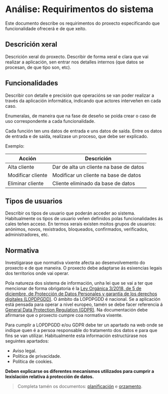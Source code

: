 # Análise: Requirimentos do sistema

Este documento describe os requirimentos do proxecto especificando que funcionalidade ofrecerá e de que xeito.

## Descrición xeral

Descrición xeral do proxecto. Describir de forma xeral e clara que vai realizar a aplicación, sen entrar nos detalles internos (que datos se procesan, de que tipo son, etc).

## Funcionalidades

Describir con detalle e precisión que operacións se van poder realizar a través da aplicación informática, indicando que actores interveñen en cada caso.

Enumeralas, de maneira que na fase de deseño se poida crear o caso de uso correspondente a cada funcionalidade.

Cada función ten uns datos de entrada e uns datos de saída. Entre os datos de entrada e de saída, realízase un proceso, que debe ser explicado.

Exemplo:

| Acción | Descrición |
|--------|------------|
| Alta cliente | Dar de alta un cliente na base de datos |
| Modificar cliente | Modificar un cliente na base de datos |
| Eliminar cliente | Cliente eliminado da base de datos |

## Tipos de usuarios

Describir os tipos de usuario que poderán acceder ao sistema. Habitualmente os tipos de usuario veñen definidos polas funcionalidades ás cales teñen acceso. En termos xerais existen moitos grupos de usuarios: anónimos, novos, rexistrados, bloqueados, confirmados, verificados, administradores, etc.

## Normativa

Investigarase que normativa vixente afecta ao desenvolvemento do proxecto e de que maneira. O proxecto debe adaptarse ás esixencias legais dos territorios onde vai operar.

Pola natureza dos sistema de información, unha lei que se vai a ter que mencionar de forma obrigatoria é la [Ley Orgánica 3/2018, de 5 de diciembre, de Protección de Datos Personales y garantía de los derechos digitales (LOPDPGDD)](https://www.boe.es/buscar/act.php?id=BOE-A-2018-16673). O ámbito da LOPDPGDD é nacional. Se a aplicación está pensada para operar a nivel europeo, tamén se debe facer referencia á [General Data Protection Regulation (GDPR)](https://eur-lex.europa.eu/eli/reg/2016/679/oj). Na documentación debe afirmarse que o proxecto cumpre coa normativa vixente.

Para cumplir a LOPDPGDD e/ou GDPR debe ter un apartado na web onde se indique quen é a persoa responsable do tratamento dos datos e para que fins se van utilizar. Habitualmente esta información estructúrase nos seguintes apartados:

* Aviso legal.
* Política de privacidade.
* Política de cookies.

**Deben explicarse os diferentes mecanismos utilizados para cumprir a lexislación relativa á protección de datos.**

> Completa tamén os documentos: [planificación](a2_planificacion) e [orzamento](a3_orzamento).